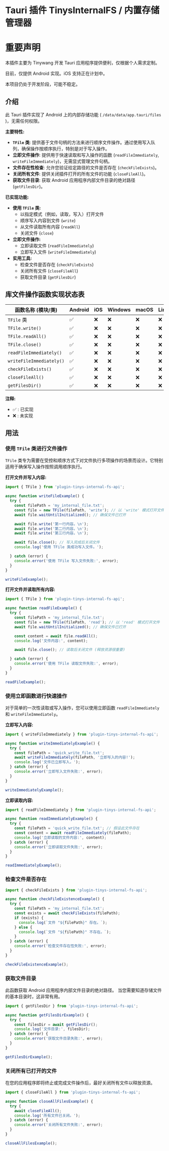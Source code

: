 # Tauri 插件 TinysInternalFS / 内置存储管理器

# 重要声明

本插件主要为 Tinywang 开发 Tauri 应用程序提供便利，仅根据个人需求定制。

目前，仅提供 Android 实现。iOS 支持正在计划中。

本项目仍处于开发阶段，可能不稳定。

## 介绍

此 Tauri 插件实现了 Android 上的内部存储功能 ( `/data/data/app.tauri/files` )，无需任何权限。

**主要特性:**

*   **`TFile` 类**:  提供基于文件句柄的方法来进行顺序文件操作。通过使用写入队列，确保操作按顺序执行，特别是对于写入操作。
*   **立即文件操作**: 提供用于快速读取和写入操作的函数 (`readFileImmediately`, `writeFileImmediately`)，无需显式管理文件句柄。
*   **文件存在性检查**: 允许您验证给定路径的文件是否存在 (`checkFileExists`)。
*   **关闭所有文件**: 提供关闭插件打开的所有文件的功能 (`closeFileAll`)。
*   **获取文件目录**: 获取 Android 应用程序内部文件目录的绝对路径 (`getFilesDir`)。

**已实现功能:**

- **使用 `TFile` 类:**
    - 以指定模式（例如，读取，写入）打开文件
    - 顺序写入内容到文件 (`write`)
    - 从文件读取所有内容 (`readAll`)
    - 关闭文件 (`close`)
- **立即文件操作:**
    - 立即读取文件 (`readFileImmediately`)
    - 立即写入文件 (`writeFileImmediately`)
- **实用工具:**
    - 检查文件是否存在 (`checkFileExists`)
    - 关闭所有文件 (`closeFileAll`)
    - 获取文件目录 (`getFilesDir`)


## 库文件操作函数实现状态表

|  函数名称 (模块/类)          | Android | iOS | Windows | macOS | Linux |
|------------------------------------------|---------|-----|---------|-------|-------|
| `TFile` 类                             | ✅      | ❌   | ❌      | ❌     | ❌     |
| `TFile.write()`                           | ✅      | ❌   | ❌      | ❌     | ❌     |
| `TFile.readAll()`                         | ✅      | ❌   | ❌      | ❌     | ❌     |
| `TFile.close()`                           | ✅      | ❌   | ❌      | ❌     | ❌     |
| `readFileImmediately()`                   | ✅      | ❌   | ❌      | ❌     | ❌     |
| `writeFileImmediately()`                  | ✅      | ❌   | ❌      | ❌     | ❌     |
| `checkFileExists()`                       | ✅      | ❌   | ❌      | ❌     | ❌     |
| `closeFileAll()`                          | ✅      | ❌   | ❌      | ❌     | ❌     |
| `getFilesDir()`                           | ✅      | ❌   | ❌      | ❌     | ❌     |

**注释:**

*   ✅  : 已实现
*   ❌  : 未实现

## 用法

### 使用 `TFile` 类进行文件操作

`TFile` 类专为需要在受控和顺序方式下对文件执行多项操作的场景而设计。它特别适用于确保写入操作按照调用顺序执行。

**打开文件并写入内容:**

```typescript
import { TFile } from 'plugin-tinys-internal-fs-api';

async function writeFileExample() {
  try {
    const filePath = 'my_internal_file.txt';
    const file = new TFile(filePath, 'write'); // 以 'write' 模式打开文件
    await file.waitUntilInitialized(); // 确保文件已打开

    await file.write('第一行内容。\n');
    await file.write('第二行内容。\n');
    await file.write('第三行内容。\n');

    await file.close(); // 写入完成后关闭文件
    console.log('使用 TFile 类成功写入文件。');

  } catch (error) {
    console.error('使用 TFile 写入文件失败:', error);
  }
}

writeFileExample();
```

**打开文件并读取所有内容:**

```typescript
import { TFile } from 'plugin-tinys-internal-fs-api';

async function readFileExample() {
  try {
    const filePath = 'my_internal_file.txt';
    const file = new TFile(filePath, 'read'); // 以 'read' 模式打开文件
    await file.waitUntilInitialized(); // 确保文件已打开

    const content = await file.readAll();
    console.log('文件内容:', content);

    await file.close(); // 读取后关闭文件 (释放资源很重要)

  } catch (error) {
    console.error('使用 TFile 读取文件失败:', error);
  }
}

readFileExample();
```

### 使用立即函数进行快速操作

对于简单的一次性读取或写入操作，您可以使用立即函数 `readFileImmediately` 和 `writeFileImmediately`。

**立即写入内容:**

```typescript
import { writeFileImmediately } from 'plugin-tinys-internal-fs-api';

async function writeImmediatelyExample() {
  try {
    const filePath = 'quick_write_file.txt';
    await writeFileImmediately(filePath, '立即写入的内容!');
    console.log('文件已立即写入。');
  } catch (error) {
    console.error('立即写入文件失败:', error);
  }
}

writeImmediatelyExample();
```

**立即读取内容:**

```typescript
import { readFileImmediately } from 'plugin-tinys-internal-fs-api';

async function readImmediatelyExample() {
  try {
    const filePath = 'quick_write_file.txt'; // 假设此文件存在
    const content = await readFileImmediately(filePath);
    console.log('立即读取的文件内容:', content);
  } catch (error) {
    console.error('立即读取文件失败:', error);
  }
}

readImmediatelyExample();
```

### 检查文件是否存在

```typescript
import { checkFileExists } from 'plugin-tinys-internal-fs-api';

async function checkFileExistenceExample() {
  try {
    const filePath = 'my_internal_file.txt';
    const exists = await checkFileExists(filePath);
    if (exists) {
      console.log(`文件 "${filePath}" 存在。`);
    } else {
      console.log(`文件 "${filePath}" 不存在。`);
    }
  } catch (error) {
    console.error('检查文件存在性失败:', error);
  }
}

checkFileExistenceExample();
```

### 获取文件目录

此函数获取 Android 应用程序内部文件目录的绝对路径。 当您需要知道存储文件的基本目录时，这非常有用。

```typescript
import { getFilesDir } from 'plugin-tinys-internal-fs-api';

async function getFilesDirExample() {
  try {
    const filesDir = await getFilesDir();
    console.log('文件目录:', filesDir);
  } catch (error) {
    console.error('获取文件目录失败:', error);
  }
}

getFilesDirExample();
```

### 关闭所有已打开的文件

在您的应用程序即将终止或完成文件操作后，最好关闭所有文件以释放资源。

```typescript
import { closeFileAll } from 'plugin-tinys-internal-fs-api';

async function closeAllFilesExample() {
  try {
    await closeFileAll();
    console.log('所有文件已关闭。');
  } catch (error) {
    console.error('关闭所有文件失败:', error);
  }
}

closeAllFilesExample();
```